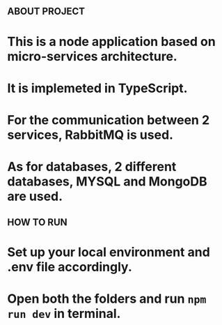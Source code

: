 ## ABOUT PROJECT

# This is a node application based on micro-services architecture.

# It is implemeted in TypeScript.

# For the communication between 2 services, RabbitMQ is used.

# As for databases, 2 different databases, MYSQL and MongoDB are used.

## HOW TO RUN

# Set up your local environment and .env file accordingly.

# Open both the folders and run `npm run dev` in terminal.
